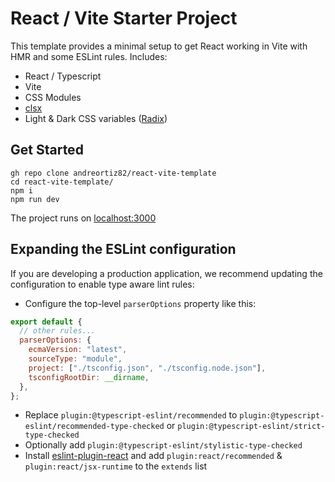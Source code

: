 # React / Vite Starter Project

This template provides a minimal setup to get React working in Vite with HMR and some ESLint rules.
Includes:

- React / Typescript
- Vite
- CSS Modules
- [clsx](https://github.com/lukeed/clsx)
- Light & Dark CSS variables ([Radix](https://www.radix-ui.com/colors/docs/palette-composition/scales))

## Get Started

```
gh repo clone andreortiz82/react-vite-template
cd react-vite-template/
npm i
npm run dev
```

The project runs on [localhost:3000](http://localhost:3000/)

## Expanding the ESLint configuration

If you are developing a production application, we recommend updating the configuration to enable type aware lint rules:

- Configure the top-level `parserOptions` property like this:

```js
export default {
  // other rules...
  parserOptions: {
    ecmaVersion: "latest",
    sourceType: "module",
    project: ["./tsconfig.json", "./tsconfig.node.json"],
    tsconfigRootDir: __dirname,
  },
};
```

- Replace `plugin:@typescript-eslint/recommended` to `plugin:@typescript-eslint/recommended-type-checked` or `plugin:@typescript-eslint/strict-type-checked`
- Optionally add `plugin:@typescript-eslint/stylistic-type-checked`
- Install [eslint-plugin-react](https://github.com/jsx-eslint/eslint-plugin-react) and add `plugin:react/recommended` & `plugin:react/jsx-runtime` to the `extends` list
